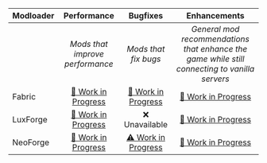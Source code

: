 | Modloader | Performance | Bugfixes | Enhancements |
| --- | :---: | :---: | :---: |
| | *Mods that improve performance* | *Mods that fix bugs* | *General mod recommendations that enhance the game while still connecting to vanilla servers* |
| Fabric | [🚧 Work in Progress](fabric/optimizations.md) | [🚧 Work in Progress](fabric/fixes.md) | [🚧 Work in Progress](fabric/enhancements.md) |
| LuxForge | [🚧 Work in Progress](forge/optimizations.md) | ❌ Unavailable | [🚧 Work in Progress](forge/enhancements.md) |
| NeoForge | [🚧 Work in Progress](neo/optimizations.md) | [⚠ Work in Progress](neo/fixes.md) | [🚧 Work in Progress](neo/enhancements.md) |